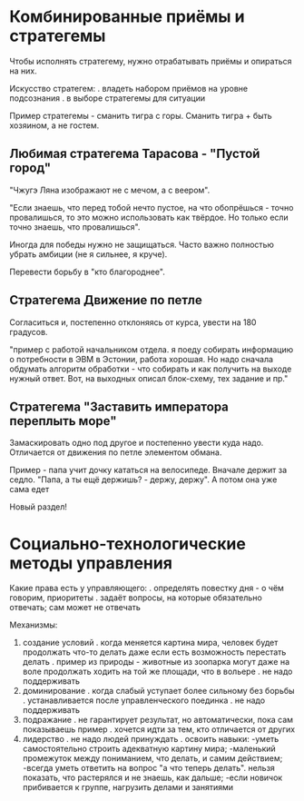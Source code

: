 # Комбинированные приёмы и стратегемы

Чтобы исполнять стратегему, нужно отрабатывать приёмы и опираться на них.

Искусство стратегем:
. владеть набором приёмов на уровне подсознания
. в выборе стратегемы для ситуации

Пример стратегемы - сманить тигра с горы.
Сманить тигра + быть хозяином, а не гостем.

## Любимая стратегема Тарасова - "Пустой город" 

"Чжугэ Ляна изображают не с мечом, а с веером".

"Если знаешь, что перед тобой нечто пустое, на что обопрёшься - точно провалишься, то это можно использовать как твёрдое. Но только если точно знаешь, что провалишься".

Иногда для победы нужно не защищаться. Часто важно полностью убрать амбиции (не я сильнее, я круче).

Перевести борьбу в "кто благороднее".

## Стратегема Движение по петле
Согласиться и, постепенно отклоняясь от курса, увести на 180 градусов.

"пример с работой начальником отдела. я поеду собирать информацию о потребности в ЭВМ в Эстонии, работа хорошая. Но надо сначала обдумать алгоритм обработки - что собирать и как получить на выходе нужный ответ. Вот, на выходных описал блок-схему, тех задание и пр."


## Стратегема "Заставить императора переплыть море"
Замаскировать одно под другое и постепенно увести куда надо.
Отличается от движения по петле элементом обмана.

Пример - папа учит дочку кататься на велосипеде. Вначале держит за седло. "Папа, а ты ещё держишь? - держу, держу". А потом она уже сама едет


Новый раздел!
# Социально-технологические методы управления

Какие права есть у управляющего:
. определять повестку дня - о чём говорим, приоритеты
. задаёт вопросы, на которые обязательно отвечать; сам может не отвечать


Механизмы:
1. создание условий
. когда меняется картина мира, человек будет продолжать что-то делать даже если есть возможность перестать делать
. пример из природы - животные из зоопарка могут даже на воле продолжать ходить на той же площади, что в вольере
. не надо поддерживать
2. доминирование
. когда слабый уступает более сильному без борьбы
. устанавливается после управленческого поединка
. не надо поддерживать
3. подражание
. не гарантирует результат, но автоматически, пока сам показываешь пример
. хочется идти за тем, кто отличается от других
4. лидерство
. не надо людей принуждать
. освоить навыки:
-уметь самостоятельно строить адекватную картину мира; 
-маленький промежуток между пониманием, что делать, и самим действием; 
-всегда уметь ответить на вопрос "а что теперь делать". нельзя показать, что растерялся и не знаешь, как дальше; 
-если новичок прибивается к группе, нагрузить делами и занятиями